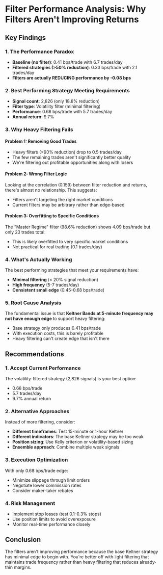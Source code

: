 # Filter Performance Analysis: Why Filters Aren't Improving Returns

## Key Findings

### 1. The Performance Paradox
- **Baseline (no filter)**: 0.41 bps/trade with 6.7 trades/day
- **Filtered strategies (>50% reduction)**: 0.33 bps/trade with 2.1 trades/day
- **Filters are actually REDUCING performance by -0.08 bps**

### 2. Best Performing Strategy Meeting Requirements
- **Signal count**: 2,826 (only 18.8% reduction)
- **Filter type**: Volatility filter (minimal filtering)
- **Performance**: 0.68 bps/trade with 5.7 trades/day
- **Annual return**: 9.7%

### 3. Why Heavy Filtering Fails

#### Problem 1: Removing Good Trades
- Heavy filters (>90% reduction) drop to 0.5 trades/day
- The few remaining trades aren't significantly better quality
- We're filtering out profitable opportunities along with losers

#### Problem 2: Wrong Filter Logic
Looking at the correlation (0.159) between filter reduction and returns, there's almost no relationship. This suggests:
- Filters aren't targeting the right market conditions
- Current filters may be arbitrary rather than edge-based

#### Problem 3: Overfitting to Specific Conditions
The "Master Regime" filter (98.6% reduction) shows 4.09 bps/trade but only 23 trades total:
- This is likely overfitted to very specific market conditions
- Not practical for real trading (0.1 trades/day)

### 4. What's Actually Working

The best performing strategies that meet your requirements have:
- **Minimal filtering** (< 20% signal reduction)
- **High frequency** (5-7 trades/day)
- **Consistent small edge** (0.45-0.68 bps/trade)

### 5. Root Cause Analysis

The fundamental issue is that **Keltner Bands at 5-minute frequency may not have enough edge** to support heavy filtering:
- Base strategy only produces 0.41 bps/trade
- With execution costs, this is barely profitable
- Heavy filtering can't create edge that isn't there

## Recommendations

### 1. Accept Current Performance
The volatility-filtered strategy (2,826 signals) is your best option:
- 0.68 bps/trade
- 5.7 trades/day
- 9.7% annual return

### 2. Alternative Approaches
Instead of more filtering, consider:
- **Different timeframes**: Test 15-minute or 1-hour Keltner
- **Different indicators**: The base Keltner strategy may be too weak
- **Position sizing**: Use Kelly criterion or volatility-based sizing
- **Ensemble approach**: Combine multiple weak signals

### 3. Execution Optimization
With only 0.68 bps/trade edge:
- Minimize slippage through limit orders
- Negotiate lower commission rates
- Consider maker-taker rebates

### 4. Risk Management
- Implement stop losses (test 0.1-0.3% stops)
- Use position limits to avoid overexposure
- Monitor real-time performance closely

## Conclusion

The filters aren't improving performance because the base Keltner strategy has minimal edge to begin with. You're better off with light filtering that maintains trade frequency rather than heavy filtering that reduces already-thin margins.